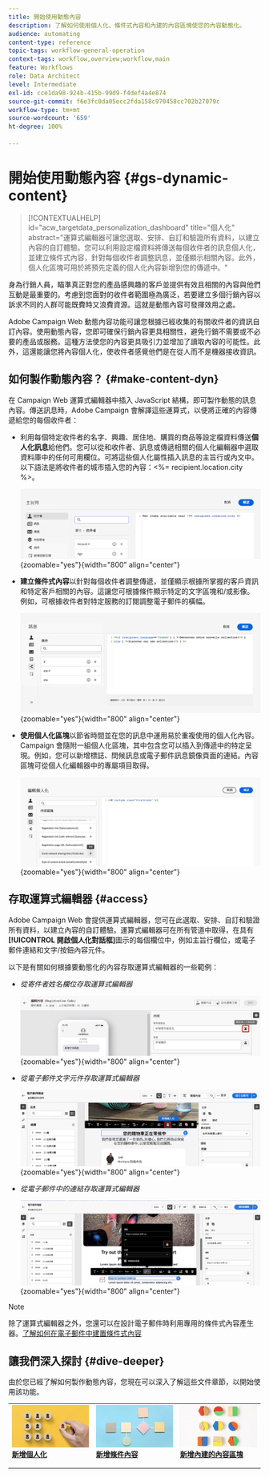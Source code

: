 ```yaml
---
title: 開始使用動態內容
description: 了解如何使用個人化、條件式內容和內建的內容區塊使您的內容動態化。
audience: automating
content-type: reference
topic-tags: workflow-general-operation
context-tags: workflow,overview;workflow,main
feature: Workflows
role: Data Architect
level: Intermediate
exl-id: cce1da98-924b-415b-99d9-f4def4a4e874
source-git-commit: f6e3fc0da05ecc2fda158c970458cc702b27079c
workflow-type: tm+mt
source-wordcount: '659'
ht-degree: 100%

---
```


# 開始使用動態內容 {#gs-dynamic-content}

>[!CONTEXTUALHELP]
>id="acw_targetdata_personalization_dashboard"
>title="個人化"
>abstract="運算式編輯器可讓您選取、安排、自訂和驗證所有資料，以建立內容的自訂體驗。您可以利用設定檔資料將傳送每個收件者的訊息個人化，並建立條件式內容，針對每個收件者調整訊息，並僅顯示相關內容。此外，個人化區塊可用於將預先定義的個人化內容新增到您的傳遞中。"

身為行銷人員，瞄準真正對您的產品感興趣的客戶並提供有效且相關的內容與他們互動是最重要的。考慮到您面對的收件者範圍極為廣泛，若要建立多個行銷內容以訴求不同的人群可能既費時又浪費資源。這就是動態內容可發揮效用之處。

Adobe Campaign Web 動態內容功能可讓您根據已經收集的有關收件者的資訊自訂內容。使用動態內容，您即可確保行銷內容更具相關性，避免行銷不需要或不必要的產品或服務。這種方法使您的內容更具吸引力並增加了讀取內容的可能性。此外，這還能讓您將內容個人化，使收件者感覺他們是在從人而不是機器接收資訊。

## 如何製作動態內容？  {#make-content-dyn}

在 Campaign Web 運算式編輯器中插入 JavaScript 結構，即可製作動態的訊息內容。傳送訊息時，Adobe Campaign 會解譯這些運算式，以便將正確的內容傳遞給您的每個收件者：

* 利用每個特定收件者的名字、興趣、居住地、購買的商品等設定檔資料傳送&#x200B;**個人化訊息**&#x200B;給他們。您可以從和收件者、訊息或傳遞相關的個人化編輯器中選取資料庫中的任何可用欄位。可將這些個人化屬性插入訊息的主旨行或內文中。以下語法是將收件者的城市插入您的內容：&lt;%= recipient.location.city %>。

  ![](assets/perso-subject-line.png){zoomable="yes"}{width="800" align="center"}

* **建立條件式內容**&#x200B;以針對每個收件者調整傳遞，並僅顯示根據所掌握的客戶資訊和特定客戶相關的內容。這讓您可根據條件顯示特定的文字區塊和/或影像。例如，可根據收件者對特定服務的訂閱調整電子郵件的橫幅。

  ![](assets/condition-sample.png){zoomable="yes"}{width="800" align="center"}

* **使用個人化區塊**&#x200B;以節省時間並在您的訊息中運用易於重複使用的個人化內容。Campaign 會隨附一組個人化區塊，其中包含您可以插入到傳遞中的特定呈現。例如，您可以新增標誌、問候訊息或電子郵件訊息鏡像頁面的連結。內容區塊可從個人化編輯器中的專屬項目取得。

  ![](assets/content-blocks.png){zoomable="yes"}{width="800" align="center"}

## 存取運算式編輯器 {#access}

Adobe Campaign Web 會提供運算式編輯器，您可在此選取、安排、自訂和驗證所有資料，以建立內容的自訂體驗。運算式編輯器可在所有管道中取得，在具有&#x200B;**[!UICONTROL 開啟個人化對話框]**&#x200B;圖示的每個欄位中，例如主旨行欄位，或電子郵件連結和文字/按鈕內容元件。

以下是有關如何根據要動態化的內容存取運算式編輯器的一些範例：

* *從寄件者姓名欄位存取運算式編輯器*

  ![](assets/expression-editor-access.png){zoomable="yes"}{width="800" align="center"}

* *從電子郵件文字元件存取運算式編輯器*

  ![](assets/expression-editor-access-email.png){zoomable="yes"}{width="800" align="center"}

* *從電子郵件中的連結存取運算式編輯器*

  ![](assets/perso-link-insert-icon.png){zoomable="yes"}{width="800" align="center"}

>[!NOTE]
>
>除了運算式編輯器之外，您還可以在設計電子郵件時利用專用的條件式內容產生器。[了解如何在電子郵件中建置條件式內容](conditions.md)

## 讓我們深入探討 {#dive-deeper}

由於您已經了解如何製作動態內容，您現在可以深入了解這些文件章節，以開始使用該功能。

<table style="table-layout:fixed"><tr style="border: 0;">
<td>
<a href="personalize.md">
<img alt="將內容個人化" src="assets/do-not-localize/dynamic-personalization.jpg">
</a>
<div>
<a href="personalize.md"><strong>新增個人化</strong></a>
</div>
<p>
</td>
<td>
<a href="conditions.md">
<img alt="銷售機會" src="assets/do-not-localize/dynamic-conditional.jpg">
</a>
<div><a href="conditions.md"><strong>新增條件內容</strong>
</div>
<p>
</td>
<td>
<a href="content-blocks.md">
<img alt="不常使用" src="assets/do-not-localize/dynamic-content-blocks.jpg">
</a>
<div>
<a href="content-blocks.md"><strong>新增內建的內容區塊</strong></a>
</div>
<p></td>
</tr></table>
